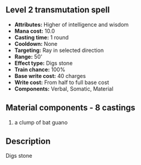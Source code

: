 ## Level 2 transmutation spell
- **Attributes:** Higher of intelligence and wisdom
- **Mana cost:** 10.0
- **Casting time:** 1 round
- **Cooldown:** None
- **Targeting:** Ray in selected direction
- **Range:** 50'
- **Effect type:** Digs stone
- **Train chance:** 100%
- **Base write cost:** 40 charges
- **Write cost:** From half to full base cost
- **Components:** Verbal, Somatic, Material
## Material components - 8 castings
1. a clump of bat guano
## Description
Digs stone
